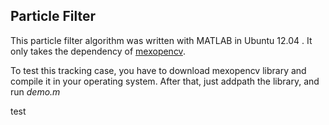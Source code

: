 ##  Particle Filter

This particle filter algorithm was written with MATLAB in Ubuntu 12.04
. It only takes
the dependency of [mexopencv](https://github.com/kyamagu/mexopencv).

To test this tracking case, you have to download mexopencv library and
compile it in your operating system. After that, just addpath the
library, and run *demo.m*

test
